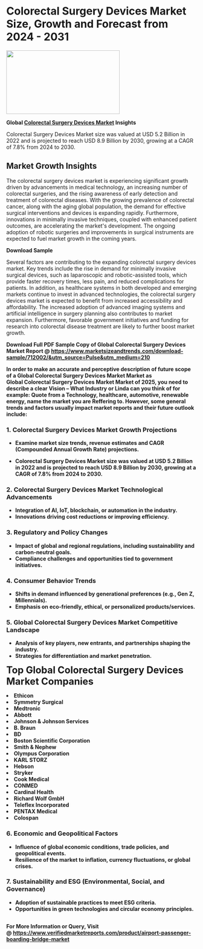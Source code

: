 <H1>Colorectal Surgery Devices Market Size, Growth and Forecast from 2024 - 2031</H1><img class="aligncenter size-medium wp-image-584254" src="https://thirdeyenews.in/wp-content/uploads/2024/09/Global-Market-Research-300x168.jpeg" alt="" width="300" height="168" /><p><strong>Global&nbsp;<a href="https://www.marketsizeandtrends.com/download-sample/712002/&amp;utm_source=Pulse&amp;utm_medium=210">Colorectal Surgery Devices Market</a> Insights</strong></p><p>Colorectal Surgery Devices Market size was valued at USD 5.2 Billion in 2022 and is projected to reach USD 8.9 Billion by 2030, growing at a CAGR of 7.8% from 2024 to 2030.</p><p><h2>Market Growth Insights</h2> <p>The colorectal surgery devices market is experiencing significant growth driven by advancements in medical technology, an increasing number of colorectal surgeries, and the rising awareness of early detection and treatment of colorectal diseases. With the growing prevalence of colorectal cancer, along with the aging global population, the demand for effective surgical interventions and devices is expanding rapidly. Furthermore, innovations in minimally invasive techniques, coupled with enhanced patient outcomes, are accelerating the market's development. The ongoing adoption of robotic surgeries and improvements in surgical instruments are expected to fuel market growth in the coming years.</p> <p><strong>Download Sample</strong></p> <p>Several factors are contributing to the expanding colorectal surgery devices market. Key trends include the rise in demand for minimally invasive surgical devices, such as laparoscopic and robotic-assisted tools, which provide faster recovery times, less pain, and reduced complications for patients. In addition, as healthcare systems in both developed and emerging markets continue to invest in advanced technologies, the colorectal surgery devices market is expected to benefit from increased accessibility and affordability. The increased adoption of advanced imaging systems and artificial intelligence in surgery planning also contributes to market expansion. Furthermore, favorable government initiatives and funding for research into colorectal disease treatment are likely to further boost market growth.</p> <p><strong></p><p><span class=""><strong>Download Full PDF Sample Copy of Global Colorectal Surgery Devices Market Report</strong> @ <a href="https://www.marketsizeandtrends.com/download-sample/712002/&amp;utm_source=Pulse&amp;utm_medium=210" target="_blank">https://www.marketsizeandtrends.com/download-sample/712002/&amp;utm_source=Pulse&amp;utm_medium=210</a></span></p><p>In order to make an accurate and perceptive description of future scope of a Global&nbsp;Colorectal Surgery Devices Market Market as Global&nbsp;Colorectal Surgery Devices Market Market of 2025, you need to describe a clear Vision &ndash; What Industry or Linda can you think of for example: Quote from a Technology, healthcare, automotive, renewable energy, name the market you are Reffering to. However, some general trends and factors usually impact market reports and their future outlook include:</p><h3>1.&nbsp;<strong>Colorectal Surgery Devices Market Growth Projections</strong></h3><ul><li>Examine market size trends, revenue estimates and CAGR (Compounded Annual Growth Rate) projections.</li><li><p>Colorectal Surgery Devices Market size was valued at USD 5.2 Billion in 2022 and is projected to reach USD 8.9 Billion by 2030, growing at a CAGR of 7.8% from 2024 to 2030.</p></li></ul><h3>2.&nbsp;<strong>Colorectal Surgery Devices Market Technological Advancements</strong></h3><ul><li>Integration of AI, IoT, blockchain, or automation in the industry.</li><li>Innovations driving cost reductions or improving efficiency.</li></ul><h3>3.&nbsp;<strong>Regulatory and Policy Changes</strong></h3><ul><li>Impact of global and regional regulations, including sustainability and carbon-neutral goals.</li><li>Compliance challenges and opportunities tied to government initiatives.</li></ul><h3>4.&nbsp;<strong>Consumer Behavior Trends</strong></h3><ul><li>Shifts in demand influenced by generational preferences (e.g., Gen Z, Millennials).</li><li>Emphasis on eco-friendly, ethical, or personalized products/services.</li></ul><h3>5.&nbsp;<strong>Global Colorectal Surgery Devices Market Competitive Landscape</strong></h3><ul><li>Analysis of key players, new entrants, and partnerships shaping the industry.</li><li>Strategies for differentiation and market penetration.</li></ul><p data-pm-slice="1 1 []"><span style="color: inherit; font-family: inherit; font-size: 25px;">Top Global Colorectal Surgery Devices Market Companies</span></p><div class="" data-test-id=""><p><li>Ethicon</li><li> Symmetry Surgical</li><li> Medtronic</li><li> Abbott</li><li> Johnson & Johnson Services</li><li> B. Braun</li><li> BD</li><li> Boston Scientific Corporation</li><li> Smith & Nephew</li><li> Olympus Corporation</li><li> KARL STORZ</li><li> Hebson</li><li> Stryker</li><li> Cook Medical</li><li> CONMED</li><li> Cardinal Health</li><li> Richard Wolf GmbH</li><li> Teleflex Incorporated</li><li> PENTAX Medical</li><li> Colospan</li></p></div><h3>6.&nbsp;<strong>Economic and Geopolitical Factors</strong></h3><ul><li>Influence of global economic conditions, trade policies, and geopolitical events.</li><li>Resilience of the market to inflation, currency fluctuations, or global crises.</li></ul><h3>7.&nbsp;<strong>Sustainability and ESG (Environmental, Social, and Governance)</strong></h3><ul><li>Adoption of sustainable practices to meet ESG criteria.</li><li>Opportunities in green technologies and circular economy principles.</li></ul><h2><strong style="font-size: 14px;">For More Information or Query, Visit @&nbsp;</strong><a style="background-color: #ffffff; font-size: 14px;" href="https://www.marketsizeandtrends.com/report/colorectal-surgery-devices-market/" target="_blank">https://www.verifiedmarketreports.com/product/airport-passenger-boarding-bridge-market</a></h2>
